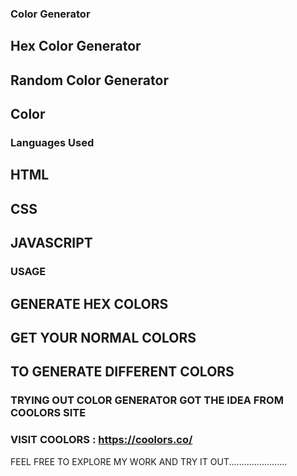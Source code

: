 ### Color Generator

## Hex Color Generator

## Random Color Generator

## Color

### Languages Used

## HTML

## CSS

## JAVASCRIPT

### USAGE

## GENERATE HEX COLORS

## GET YOUR NORMAL COLORS

## TO GENERATE DIFFERENT COLORS

### TRYING OUT COLOR GENERATOR GOT THE IDEA FROM COOLORS SITE

### VISIT COOLORS : https://coolors.co/

FEEL FREE TO EXPLORE MY WORK AND TRY IT OUT.......................
